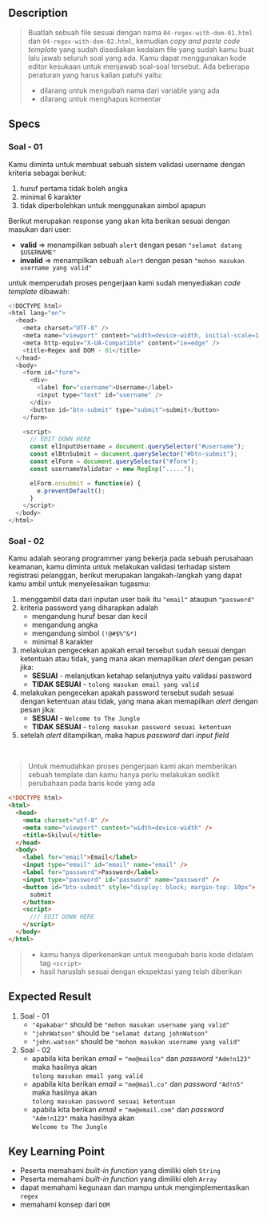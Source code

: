 ## Description
> Buatlah sebuah file sesuai dengan nama `04-regex-with-dom-01.html` dan  `04-regex-with-dom-02.html`, kemudian *copy and paste code template* yang sudah disediakan kedalam file yang sudah kamu buat lalu jawab seluruh soal yang ada. Kamu dapat menggunakan kode editor kesukaan untuk menjawab soal-soal tersebut. Ada beberapa peraturan yang harus kalian patuhi yaitu:
> - dilarang untuk mengubah nama dari variable yang ada
> - dilarang untuk menghapus komentar

## Specs

### Soal - 01
Kamu diminta untuk membuat sebuah sistem validasi username dengan kriteria sebagai berikut:
1. huruf pertama tidak boleh angka
2. minimal 6 karakter
3. tidak diperbolehkan untuk menggunakan simbol apapun

Berikut merupakan response yang akan kita berikan sesuai dengan masukan dari user:
- **valid** => menampilkan sebuah `alert` dengan pesan `"selamat datang $USERNAME"`
- **invalid** => menampilkan sebuah `alert` dengan pesan `"mohon masukan username yang valid"`

untuk memperudah proses pengerjaan kami sudah menyediakan *code template* dibawah:
```Javascript
<!DOCTYPE html>
<html lang="en">
  <head>
    <meta charset="UTF-8" />
    <meta name="viewport" content="width=device-width, initial-scale=1.0" />
    <meta http-equiv="X-UA-Compatible" content="ie=edge" />
    <title>Regex and DOM - 01</title>
  </head>
  <body>
    <form id="form">
      <div>
        <label for="username">Username</label>
        <input type="text" id="username" />
      </div>
      <button id="btn-submit" type="submit">submit</button>
    </form>

    <script>
      // EDIT DOWN HERE
      const elInputUsername = document.querySelector("#username");
      const elBtnSubmit = document.querySelector("#btn-submit");
      const elForm = document.querySelector("#form");
      const usernameValidator = new RegExp(".....");

      elForm.onsubmit = function(e) {
        e.preventDefault();
      }
    </script>
  </body>
</html>
```

### Soal - 02
Kamu adalah seorang programmer yang bekerja pada sebuah perusahaan keamanan, kamu diminta untuk melakukan validasi terhadap sistem registrasi pelanggan, berikut merupakan langakah-langkah yang dapat kamu ambil untuk menyelesaikan tugasmu:

1. menggambil data dari inputan user baik itu `"email"` ataupun `"password"`
3. kriteria password yang diharapkan adalah
   - mengandung huruf besar dan kecil
   - mengandung angka
   - mengandung simbol `(!@#$%^&*)`
   - minimal 8 karakter
4. melakukan pengecekan apakah email tersebut sudah sesuai dengan ketentuan atau tidak, yang mana akan memapilkan *alert* dengan pesan jika:
    - **SESUAI** - melanjutkan ketahap selanjutnya yaitu validasi password
    - **TIDAK SESUAI** - `tolong masukan email yang valid`
5. melakukan pengecekan apakah password tersebut sudah sesuai dengan ketentuan atau tidak, yang mana akan memapilkan *alert* dengan pesan jika:
    - **SESUAI** - `Welcome to The Jungle`
    - **TIDAK SESUAI** - `tolong masukan password sesuai ketentuan`
6. setelah *alert* ditampilkan, maka hapus *password* dari *input field*
<br>

> Untuk memudahkan proses pengerjaan kami akan memberikan sebuah template dan kamu hanya perlu melakukan sedikit perubahaan pada baris kode yang ada

```HTML
<!DOCTYPE html>
<html>
  <head>
    <meta charset="utf-8" />
    <meta name="viewport" content="width=device-width" />
    <title>Skilvul</title>
  </head>
  <body>
    <label for="email">Email</label>
    <input type="email" id="email" name="email" />
    <label for="password">Password</label>
    <input type="password" id="password" name="password" />
    <button id="btn-submit" style="display: block; margin-top: 10px">
      submit
    </button>
    <script>
      /// EDIT DOWN HERE
    </script>
  </body>
</html>
```

> - kamu hanya diperkenankan untuk mengubah baris kode didalam tag `<script>`
> - hasil haruslah sesuai dengan ekspektasi yang telah diberikan

## Expected Result
1. Soal - 01
   - `"4pakabar"` should be `"mohon masukan username yang valid"`
   - `"johnWatson"` should be `"selamat datang johnWatson"`
   - `"john.watson"` should be `"mohon masukan username yang valid"`
2. Soal - 02
   - apabila kita berikan *email* = `"me@mailco"` dan *password* `"Adm!n123"` maka hasilnya akan<br>`tolong masukan email yang valid`
   - apabila kita berikan *email* = `"me@mail.co"` dan *password* `"Ad!n5"` maka hasilnya akan<br>`tolong masukan password sesuai ketentuan`
   - apabila kita berikan *email* = `"me@email.com"` dan *password* `"Adm!n123"` maka hasilnya akan<br>`Welcome to The Jungle`

## Key Learning Point
- Peserta memahami *built-in function* yang dimiliki oleh `String`
- Peserta memahami *built-in function* yang dimiliki oleh `Array`
- dapat memahami kegunaan dan mampu untuk mengimplementasikan `regex`
- memahami konsep dari `DOM`